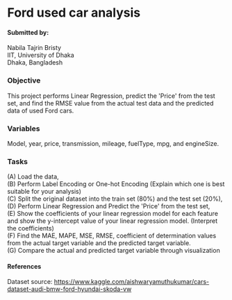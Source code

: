 # Ford used car analysis
#### Submitted by:<br>
Nabila Tajrin Bristy<br>
IIT, University of Dhaka<br>
Dhaka, Bangladesh

### Objective
This project performs Linear Regression, predict the 'Price' from the test set, and find the RMSE value from the actual test data and the predicted data of used Ford cars.

### Variables
Model, year, price, transmission, mileage, fuelType, mpg, and engineSize.

### Tasks
(A) Load the data, <br>
(B) Perform Label Encoding or One-hot Encoding (Explain which one is best suitable for your analysis) <br>
(C) Split the original dataset into the train set (80%) and the test set (20%), <br>
(D) Perform Linear Regression and Predict the 'Price' from the test set, <br>
(E) Show the coefficients of your linear regression model for each feature and show the y-intercept value of your linear regression model. (Interpret the coefficients) <br>
(F) Find the MAE, MAPE, MSE, RMSE, coefficient of determination values from the actual target variable and the predicted target variable. <br>
(G) Compare the actual and predicted target variable through visualization <br>

#### References
Dataset source: https://www.kaggle.com/aishwaryamuthukumar/cars-dataset-audi-bmw-ford-hyundai-skoda-vw
